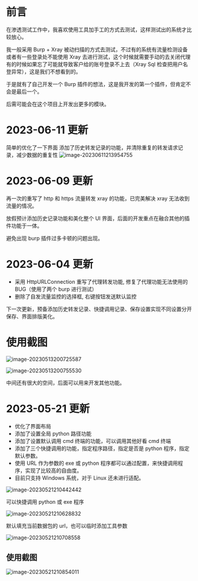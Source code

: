 # 前言

在渗透测试工作中，我喜欢使用工具加手工的方式去测试，这样测试出的系统才比较放心。

我一般采用 Burp + Xray 被动扫描的方式去测试，不过有的系统有流量检测设备或者有一些登录处不能使用 Xray 去进行测试，这个时候就需要手动的去关闭代理有的时候如果忘了可能就导致客户给的账号登录不上去（Xray Sql 检查把用户名登异常），这是我们不想看到的。

于是就有了自己开发一个 Burp 插件的想法，这是我开发的第一个插件，但肯定不会是最后一个。

后需可能会在这个项目上开发出更多的模块。

# 2023-06-11 更新
简单的优化了一下界面
		添加了历史转发记录的功能，并清除重复的转发请求记录，减少数据的重复性
![image-20230611213954755](https://gitee.com/lianqing_xyz/md_image02/raw/master/img/image-20230611213954755.png)

# 2023-06-09 更新

再一次的重写了 http 和 https 流量转发 xray 的功能，已完美解决 xray 无法收到流量的情况。

放假预计添加历史记录功能和美化整个 UI 界面，后面的开发重点在融合其他的插件功能于一体。

避免出现 burp 插件过多卡顿的问题出现。

# 2023-06-04 更新
- 采用 HttpURLConnection 重写了代理转发功能, 修复了代理功能无法使用的BUG（使用了两个 burp 进行测试）
- 删除了自发流量监控的选择框, 右键按钮发送默认监控

下一次更新，预备添加历史转发记录、快捷调用记录、保存设置实现不同设置分开保存、界面排版美化。

# 使用截图

![image-20230513200725587](https://gitee.com/lianqing_xyz/md_image02/raw/master/img/image-20230513200725587.png)



![image-20230513200755530](https://gitee.com/lianqing_xyz/md_image02/raw/master/img/image-20230513200755530.png)

中间还有很大的空间，后面可以用来开发其他功能。

# 2023-05-21 更新

- 优化了界面布局
- 添加了设置全局 python 路径功能
- 添加了设置默认调用 cmd 终端的功能，可以调用其他好看 cmd 终端
- 添加了三个快捷调用的功能，指定程序路径，指定是否是 python 程序，指定默认参数。
- 使用 URL 作为参数的 exe 或 python 程序都可以通过配置，来快捷调用程序，实现了比较高的自由度。
- 目前只支持 Windows 系统，对于 Linux 还未进行适配。

![image-20230521210442442](https://gitee.com/lianqing_xyz/md_image02/raw/master/img/image-20230521210442442.png)

可以快捷调用 python 或 exe 程序

![image-20230521210628832](https://gitee.com/lianqing_xyz/md_image02/raw/master/img/image-20230521210628832.png)

默认填充当前数据包的 url，也可以临时添加工具参数

![image-20230521210708558](https://gitee.com/lianqing_xyz/md_image02/raw/master/img/image-20230521210708558.png)

## 使用截图

![image-20230521210854011](https://gitee.com/lianqing_xyz/md_image02/raw/master/img/image-20230521210854011.png)





